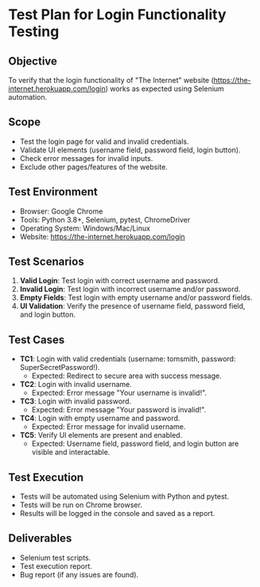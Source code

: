 # Test Plan for Login Functionality Testing

## Objective
To verify that the login functionality of "The Internet" website (https://the-internet.herokuapp.com/login) works as expected using Selenium automation.

## Scope
- Test the login page for valid and invalid credentials.
- Validate UI elements (username field, password field, login button).
- Check error messages for invalid inputs.
- Exclude other pages/features of the website.

## Test Environment
- Browser: Google Chrome 
- Tools: Python 3.8+, Selenium, pytest, ChromeDriver
- Operating System: Windows/Mac/Linux
- Website: https://the-internet.herokuapp.com/login

## Test Scenarios
1. **Valid Login**: Test login with correct username and password.
2. **Invalid Login**: Test login with incorrect username and/or password.
3. **Empty Fields**: Test login with empty username and/or password fields.
4. **UI Validation**: Verify the presence of username field, password field, and login button.

## Test Cases
- **TC1**: Login with valid credentials (username: tomsmith, password: SuperSecretPassword!).
  - Expected: Redirect to secure area with success message.
- **TC2**: Login with invalid username.
  - Expected: Error message "Your username is invalid!".
- **TC3**: Login with invalid password.
  - Expected: Error message "Your password is invalid!".
- **TC4**: Login with empty username and password.
  - Expected: Error message for invalid username.
- **TC5**: Verify UI elements are present and enabled.
  - Expected: Username field, password field, and login button are visible and interactable.

## Test Execution
- Tests will be automated using Selenium with Python and pytest.
- Tests will be run on Chrome browser.
- Results will be logged in the console and saved as a report.

## Deliverables
- Selenium test scripts.
- Test execution report.
- Bug report (if any issues are found).